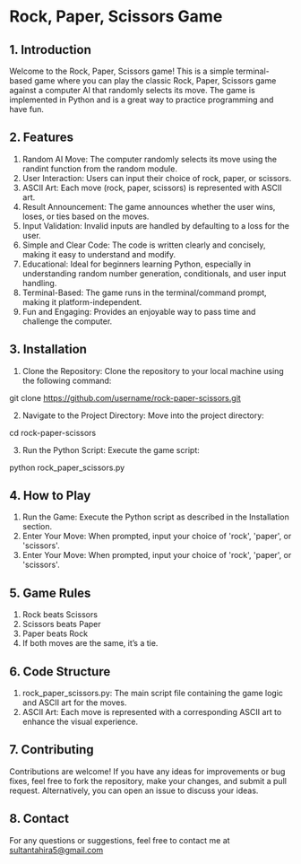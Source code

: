 
# Rock, Paper, Scissors Game



## 1. Introduction

Welcome to the Rock, Paper, Scissors game! This is a simple terminal-based game where you can play the classic Rock, Paper, Scissors game against a computer AI that randomly selects its move. The game is implemented in Python and is a great way to practice programming and have fun.
## 2. Features

1. Random AI Move: The computer randomly selects its move using the randint function from the random module.
2. User Interaction: Users can input their choice of rock, paper, or scissors. 
3. ASCII Art: Each move (rock, paper, scissors) is represented with ASCII art.
4. Result Announcement: The game announces whether the user wins, loses, or ties based on the moves.
5. Input Validation: Invalid inputs are handled by defaulting to a loss for the user.
6. Simple and Clear Code: The code is written clearly and concisely, making it easy to understand and modify.
7. Educational: Ideal for beginners learning Python, especially in understanding random number generation, conditionals, and user input handling.
8. Terminal-Based: The game runs in the terminal/command prompt, making it platform-independent.
9. Fun and Engaging: Provides an enjoyable way to pass time and challenge the computer.


## 3. Installation

1. Clone the Repository: Clone the repository to your local machine using the following command:

git clone https://github.com/username/rock-paper-scissors.git

2. Navigate to the Project Directory: Move into the project directory:

cd rock-paper-scissors

3. Run the Python Script: Execute the game script:

python rock_paper_scissors.py


## 4. How to Play

1. Run the Game: Execute the Python script as described in the Installation section.
2. Enter Your Move: When prompted, input your choice of 'rock', 'paper', or 'scissors'.
3. Enter Your Move: When prompted, input your choice of 'rock', 'paper', or 'scissors'.


## 5. Game Rules

1. Rock beats Scissors
2. Scissors beats Paper
3. Paper beats Rock
4. If both moves are the same, it’s a tie.
## 6. Code Structure

1. rock_paper_scissors.py: The main script file containing the game logic and ASCII art for the moves.
2. ASCII Art: Each move is represented with a corresponding ASCII art to enhance the visual experience.

## 7. Contributing

Contributions are welcome! If you have any ideas for improvements or bug fixes, feel free to fork the repository, make your changes, and submit a pull request. Alternatively, you can open an issue to discuss your ideas.
## 8. Contact

For any questions or suggestions, feel free to contact me at sultantahira5@gmail.com

